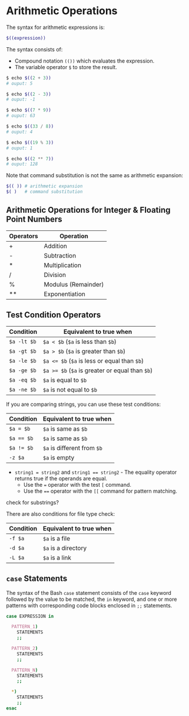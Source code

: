 # Arithmetic Operations

The syntax for arithmetic expressions is:

```sh
$((expression))
```

The syntax consists of:
- Compound notation `(())` which evaluates the expression.
- The variable operator `$` to store the result.

```sh
$ echo $((2 + 3))
# ouput: 5

$ echo $((2 - 3))
# ouput: -1

$ echo $((7 * 9))
# ouput: 63

$ echo $((33 / 8))
# ouput: 4

$ echo $((19 % 3))
# ouput: 1

$ echo $((2 ** 7))
# ouput: 128
```

Note that command substitution is not the same as arithmetic expansion:

```sh
$(( )) # arithmetic expansion
$( )   # command substitution
```

## Arithmetic Operations for Integer & Floating Point Numbers

| Operators | Operation           |
|-----------|---------------------|
| +         | Addition            |
| -         | Subtraction         |
| *         | Multiplication      |
| /         | Division            |
| %         | Modulus (Remainder) |
| **        | Exponentiation      |

## Test Condition Operators

| Condition   | Equivalent to true when                         |
|-------------|-------------------------------------------------|
| `$a -lt $b` | `$a < $b` (`$a` is less than `$b`)              |
| `$a -gt $b` | `$a > $b` (`$a` is greater than `$b`)           |
| `$a -le $b` | `$a <= $b` (`$a` is less or equal than `$b`)    |
| `$a -ge $b` | `$a >= $b` (`$a` is greater or equal than `$b`) |
| `$a -eq $b` | `$a` is equal to `$b`                           |
| `$a -ne $b` | `$a` is not equal to `$b`                       |

If you are comparing strings, you can use these test conditions:

| Condition  | Equivalent to true when     |
|------------|-----------------------------|
| `$a = $b`  | `$a` is same as `$b`        |
| `$a == $b` | `$a` is same as `$b`        |
| `$a != $b` | `$a` is different from `$b` |
| `-z $a`    | `$a` is empty               |

- `string1 = string2` and `string1 == string2` - The equality operator returns true if the operands are equal.
  - Use the `=` operator with the test `[` command.
  - Use the `==` operator with the `[[` command for pattern matching.

check for substrings?

There are also conditions for file type check:

| Condition | Equivalent to true when |
|-----------|-------------------------|
| `-f $a`   | `$a` is a file          |
| `-d $a`   | `$a` is a directory     |
| `-L $a`   | `$a` is a link          |

## `case` Statements

The syntax of the Bash `case` statement consists of the `case` keyword followed by the value to be matched, the `in` keyword, and one or more patterns with corresponding code blocks enclosed in `;;` statements.

```sh
case EXPRESSION in

  PATTERN_1)
    STATEMENTS
    ;;

  PATTERN_2)
    STATEMENTS
    ;;

  PATTERN_N)
    STATEMENTS
    ;;

  *)
    STATEMENTS
    ;;
esac
```